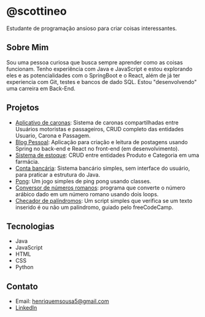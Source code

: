 # @scottineo

Estudante de programação ansioso para criar coisas interessantes.

## Sobre Mim

Sou uma pessoa curiosa que busca sempre aprender como as coisas funcionam. Tenho experiência com Java e JavaScript e estou explorando eles e as potencialidades com o SpringBoot e o React, além de já ter experiencia com Git, testes e bancos de dado SQL. Estou "desenvolvendo" uma carreira em Back-End.

## Projetos
*    [Aplicativo de caronas](https://github.com/Turma-81-grupo-4/Aplicativo-Carona/): Sistema de caronas compartilhadas entre Usuários motoristas e passageiros, CRUD completo das entidades Usuario, Carona e Passagem.
*    [Blog Pessoal](https://github.com/scottineo/blogpessoal): Aplicação para criação e leitura de postagens usando Spring no back-end e React no front-end (em desenvolvimento).
*    [Sistema de estoque](https://github.com/scottineo/projeto_final_bloco_02): CRUD entre entidades Produto e Categoria em uma farmácia.
*    [Conta bancária](https://github.com/scottineo/conta01): Sistema bancário simples, sem interface do usuário, para praticar a estrutura do Java.
*    [Pong](https://github.com/scottineo/estudo/tree/main/pong): Um jogo simples de ping pong usando classes.
*    [Conversor de números romanos](https://github.com/scottineo/estudo/tree/main/pong): programa que converte o número arábico dado em um número romano usando dois loops.
*    [Checador de palíndromos](https://github.com/scottineo/estudo/tree/main/palindrome_checker): Um script simples que verifica se um texto inserido é ou não um palíndromo, guiado pelo freeCodeCamp.


## Tecnologias

*   Java
*   JavaScript
*   HTML
*   CSS
*   Python

## Contato

*   Email: henriquemsousa5@gmail.com
*   [LinkedIn](https://www.linkedin.com/in/luiz-henrique-machado/) 

<!---
scottineo/scottineo is a ✨ special ✨ repository because its `README.md` (this file) appears on your GitHub profile.
You can click the Preview link to take a look at your changes.
--->
